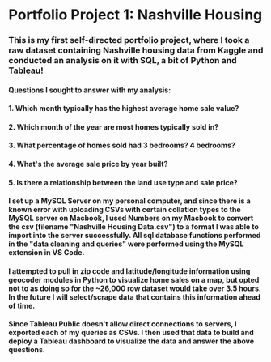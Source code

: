# Portfolio Project 1: Nashville Housing
### This is my first self-directed portfolio project, where I took a raw dataset containing Nashville housing data from Kaggle and conducted an analysis on it with SQL, a bit of Python and Tableau!
#### Questions I sought to answer with my analysis:
#### 1. Which month typically has the highest average home sale value?
#### 2. Which month of the year are most homes typically sold in?
#### 3. What percentage of homes sold had 3 bedrooms? 4 bedrooms?
#### 4. What's the average sale price by year built?
#### 5. Is there a relationship between the land use type and sale price?
#### I set up a MySQL Server on my personal computer, and since there is a known error with uploading CSVs with certain collation types to the MySQL server on Macbook, I used Numbers on my Macbook to convert the csv (filename "Nashville Housing Data.csv") to a format I was able to import into the server successfully. All sql database functions performed in the "data cleaning and queries" were performed using the MySQL extension in VS Code.
#### I attempted to pull in zip code and latitude/longitude information using geocoder modules in Python to visualize home sales on a map, but opted not to as doing so for the ~26,000 row dataset would take over 3.5 hours. In the future I will select/scrape data that contains this information ahead of time.
#### Since Tableau Public doesn't allow direct connections to servers, I exported each of my queries as CSVs. I then used that data to build and deploy a Tableau dashboard to visualize the data and answer the above questions.
